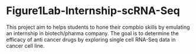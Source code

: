 # Figure1Lab-Internship-scRNA-Seq
This project aim to helps students to hone their compbio skills by emulating an internship in biotech/pharma company. The goal is to determine the efficacy of anti cancer drugs by exploring single cell RNA-Seq data in cancer cell line.
